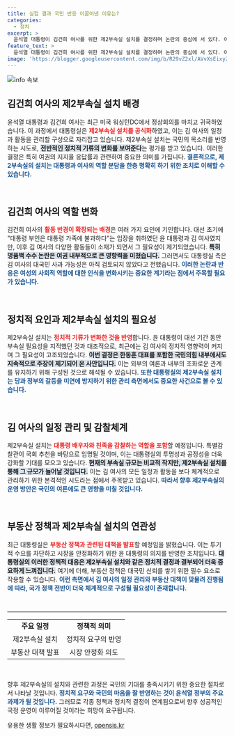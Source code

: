 ```yaml
---
title: 실험 결과 국민 반응 이끌어낸 이유는?
categories:
  - 정치
excerpt: >
  윤석열 대통령이 김건희 여사를 위한 제2부속실 설치를 결정하며 논란의 중심에 서 있다. 여권의 반응은 엇갈리지만, 이번 변화가 김건희 리스크 해소를 목표로 하고 있다는 의견이 지배적이다.
feature_text: >
  윤석열 대통령이 김건희 여사를 위한 제2부속실 설치를 결정하며 논란의 중심에 서 있다. 여권의 반응은 엇갈리지만, 이번 변화가 김건희 리스크 해소를 목표로 하고 있다는 의견이 지배적이다.
image: 'https://blogger.googleusercontent.com/img/b/R29vZ2xl/AVvXsEixyZcFfHzMRdzZMjFBmAUKJYCLCGyLL1o632UiGVXcaFdKo_bkvkuCioo0uUKlGfBVcT3P84aROyZIXSBEx3Aw5nCQ3pTgDom1WDC4m8eifvWiAmWEEVb4x6G_l8C0QH225ldMjyaFvpxGEBGNO37VmDTDMHGhJPq73UglMfDca1-0aw/s1600/blogspot.png'
---
```


<p><img src="https://blogger.googleusercontent.com/img/b/R29vZ2xl/AVvXsEixyZcFfHzMRdzZMjFBmAUKJYCLCGyLL1o632UiGVXcaFdKo_bkvkuCioo0uUKlGfBVcT3P84aROyZIXSBEx3Aw5nCQ3pTgDom1WDC4m8eifvWiAmWEEVb4x6G_l8C0QH225ldMjyaFvpxGEBGNO37VmDTDMHGhJPq73UglMfDca1-0aw/s1600/blogspot.png" alt="info 속보" /></p>

<h2 data-ke-size="size26">김건희 여사의 제2부속실 설치 배경</h2>

<p data-ke-size="size16">윤석열 대통령과 김건희 여사는 최근 미국 워싱턴DC에서 정상회의를 마치고 귀국하였습니다. 이 과정에서 대통령실은 <b><span style="color: #ee2323;">제2부속실 설치를 공식화</span></b>하였고, 이는 김 여사의 일정과 활동을 관리할 구성으로 자리잡고 있습니다. 제2부속실 설치는 국민의 목소리를 반영하는 시도로, <b><span style="background-color: #21538527;">전반적인 정치적 기류의 변화를 보여준다</span></b>는 평가를 받고 있습니다. 이러한 결정은 특히 여권의 지지율 응답률과 관련하여 중요한 의미를 가집니다. <b><span style="color: #1a5490;">결론적으로, 제2부속실의 설치는 대통령과 여사의 역할 분담을 한층 명확히 하기 위한 조치로 이해할 수 있습니다.</span></b></p>

<p data-ke-size="size16">&nbsp;</p>

<h2 data-ke-size="size26">김건희 여사의 역할 변화</h2>

<p data-ke-size="size16">김건희 여사의 <b><span style="color: #ee2323;">활동 반경이 확장되는 배경</span></b>은 여러 가지 요인에 기인합니다. 대선 초기에 "대통령 부인은 대통령 가족에 불과하다"는 입장을 취하였던 윤 대통령과 김 여사였지만, 이후 김 여사의 다양한 활동들이 소재가 되면서 그 필요성이 제기되었습니다. <b><span style="background-color: #21538527;">특히 명품백 수수 논란은 여권 내부적으로 큰 영향력을 미쳤습니다.</span></b> 그러면서도 대통령실 측은 김 여사의 대국민 사과 가능성은 아직 검토되지 않았다고 전했습니다. <b><span style="color: #1a5490;">이러한 논란과 반응은 여성의 사회적 역할에 대한 인식을 변화시키는 중요한 계기라는 점에서 주목할 필요가 있습니다.</span></b></p>

<p data-ke-size="size16">&nbsp;</p>

<h2 data-ke-size="size26">정치적 요인과 제2부속실 설치의 필요성</h2>

<p data-ke-size="size16">제2부속실 설치는 <b><span style="color: #ee2323;">정치적 기류가 변화한 것을 반영</span></b>합니다. 윤 대통령이 대선 기간 동안 부속실 필요성을 지적했던 것과 대조적으로, 최근에는 김 여사의 정치적 영향력이 커지며 그 필요성이 고조되었습니다. <b><span style="background-color: #21538527;">이번 결정은 한동훈 대표를 포함한 국민의힘 내부에서도 지속적으로 주장이 제기되어 온 사안입니다.</span></b> 이는 외부의 여론과 내부의 조화로운 관계를 유지하기 위해 구성된 것으로 해석될 수 있습니다. <b><span style="color: #1a5490;">또한 대통령실의 제2부속실 설치는 당과 정부의 갈등을 미연에 방지하기 위한 관리 측면에서도 중요한 사건으로 볼 수 있습니다.</span></b></p>

<p data-ke-size="size16">&nbsp;</p>

<h2 data-ke-size="size26">김 여사의 일정 관리 및 감찰체계</h2>

<p data-ke-size="size16">제2부속실 설치는 <b><span style="color: #ee2323;">대통령 배우자와 친족을 감찰하는 역할을 포함</span></b>할 예정입니다. 특별감찰관이 국회 추천을 바탕으로 임명될 것이며, 이는 대통령실의 투명성과 공정성을 더욱 강화할 기대를 모으고 있습니다. <b><span style="background-color: #21538527;">현재의 부속실 규모는 비교적 작지만, 제2부속실 설치를 통해 그 규모가 늘어날 것입니다.</span></b> 이는 김 여사의 모든 일정과 활동을 보다 체계적으로 관리하기 위한 본격적인 시도라는 점에서 주목받고 있습니다. <b><span style="color: #1a5490;">따라서 향후 제2부속실의 운영 방안은 국민의 여론에도 큰 영향을 미칠 것입니다.</span></b></p>

<p data-ke-size="size16">&nbsp;</p>

<h2 data-ke-size="size26">부동산 정책과 제2부속실 설치의 연관성</h2>

<p data-ke-size="size16">최근 대통령실은 <b><span style="color: #ee2323;">부동산 정책과 관련된 대책을 발표</span></b>할 예정임을 밝혔습니다. 이는 투기적 수요를 차단하고 시장을 안정화하기 위한 윤 대통령의 의지를 반영한 조치입니다. <b><span style="background-color: #21538527;">대통령실의 이러한 정책적 대응은 제2부속실 설치와 같은 정치적 결정과 결부되어 더욱 중요하게 느껴집니다.</span></b> 여기에 더해, 부동산 정책은 대국민 신뢰를 쌓기 위한 필수 요소로 작용할 수 있습니다. <b><span style="color: #1a5490;">이런 측면에서 김 여사의 일정 관리와 부동산 대책이 맞물려 진행됨에 따라, 국가 정책 전반이 더욱 체계적으로 구성될 필요성이 존재합니다.</span></b></p>

<p data-ke-size="size16">&nbsp;</p>

<hr>

<table style="width: 100%; border-collapse: collapse;">
  <tr>
    <td style="text-align: center; height: 17px;"><b>주요 일정</b></td>
    <td style="text-align: center; height: 17px;"><b>정책적 의미</b></td>
  </tr>
  <tr>
    <td style="text-align: center; height: 17px;">제2부속실 설치</td>
    <td style="text-align: center; height: 17px;">정치적 요구의 반영</td>
  </tr>
  <tr>
    <td style="text-align: center; height: 17px;">부동산 대책 발표</td>
    <td style="text-align: center; height: 17px;">시장 안정화 의도</td>
  </tr>
</table>

<p data-ke-size="size16">&nbsp;</p> 

<p data-ke-size="size16">향후 제2부속실의 설치와 관련한 과정은 국민의 기대를 충족시키기 위한 중요한 절차로서 나타날 것입니다. <b><span style="color: #1a5490;">정치적 요구와 국민의 마음을 잘 반영하는 것이 윤석열 정부의 주요 과제가 될 것입니다.</span></b> 그러므로 각종 정책과 정치적 결정이 연계됨으로써 향후 성공적인 국정 운영이 이루어질 것이라는 희망이 요구됩니다.</p>
유용한 생활 정보가 필요하시다면, <a href="https://opensis.kr" rel="dofollow">opensis.kr</a>


